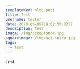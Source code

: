 ```yaml
---
templateKey: blog-post
title: Test
username: tester
date: 2020-06-05T18:02:50.927Z
description: Test
image: /img/acceptance.jpg
squareimage: /img/act-intro.jpg
tags:
  - test
---
```

Test